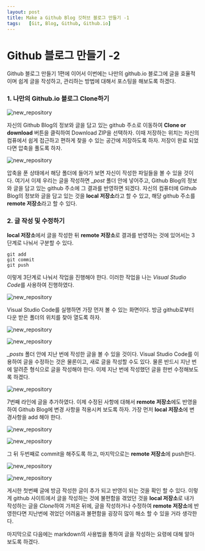 ```yaml
---
layout: post
title: Make a Github Blog 깃허브 블로그 만들기 -1
tags:   [Git, Blog, Github, Github.io]
---
```


# Github 블로그 만들기 -2

Github 블로그 만들기 1편에 이어서 이번에는 나만의 github.io 블로그에 글을 효율적이며 쉽게 글을 작성하고, 관리하는 방법에 대해서 포스팅을 해보도록 하겠다.

### 1. 나만의 Github.io 블로그 Clone하기

![new_repository](/images/Make_Github_Blog/Make_Github_Blog_17.png)
<br/>

자신의 Github Blog의 정보와 글을 담고 있는 github 주소로 이동하여 **Clone or download** 버튼을 클릭하여 Download ZIP을 선택하자. 이때 저장하는 위치는 자신의 컴퓨에서 쉽게 접근하고 편하게 찾을 수 있는 공간에 저장하도록 하자. 저장이 완료 되었다면 압축을 풀도록 하자.

![new_repository](/images/Make_Github_Blog/Make_Github_Blog_18.png)
<br/>

압축을 푼 상태에서 해당 폴더에 들어가 보면 자신이 작성한 파일들을 볼 수 있을 것이다. 여기서 이제 우리는 글을 작성하면 *_post* 폴더 안에 넣어주고, Github Blog의 정보와 글을 담고 있는 github 주소에 그 결과를 반영하면 되겠다. 자신의 컴퓨터에 Github Blog의 정보와 글을 담고 있는 것을 **local 저장소**라고 할 수 있고, 해당 github 주소를 **remote 저장소**라고 할 수 있다.

### 2. 글 작성 및 수정하기

**local 저장소**에서 글을 작성한 뒤 **remote 저장소**로 결과를 반영하는 것에 있어서는 3단계로 나눠서 구분할 수 있다.
``` 
git add 
git commit
git push
```
이렇게 3단계로 나눠서 작업을 진행해야 한다. 이러한 작업을 나는 *Visual Studio Code*를 사용하여 진행하였다.

![new_repository](/images/Make_Github_Blog/Make_Github_Blog_19.png)
<br/>

Visual Studio Code를 실행하면 가장 먼저 볼 수 있는 화면이다. 방금 github로부터 다운 받은 폴더의 위치를 찾아 열도록 하자.

![new_repository](/images/Make_Github_Blog/Make_Github_Blog_20.png)
<br/>

![new_repository](/images/Make_Github_Blog/Make_Github_Blog_21.png)
<br/>

*_posts* 폴더 안에 지난 번에 작성한 글을 볼 수 있을 것이다. Visual Studio Code를 이용하여 글을 수정하는 것은 물론이고, 새로 글을 작성할 수도 있다. 물론 반드시 지난 번에 알려준 형식으로 글을 작성해야 한다. 이제 지난 번에 작성했던 글을 한번 수정해보도록 하겠다.

![new_repository](/images/Make_Github_Blog/Make_Github_Blog_22.png)
<br/>

7번째 라인에 글을 추가하였다. 이제 수정된 사항에 대해서 **remote 저장소**에도 반영을 하여 Github Blog에 변경 사항을 적용시켜 보도록 하자.
가장 먼저 **local 저장소**에 변경사항을 add 해야 한다.

![new_repository](/images/Make_Github_Blog/Make_Github_Blog_23.png)
<br/>

![new_repository](/images/Make_Github_Blog/Make_Github_Blog_24.png)
<br/>

그 뒤 두번째로 commit을 해주도록 하고, 마지막으로는 **remote 저장소**에 push한다. 

![new_repository](/images/Make_Github_Blog/Make_Github_Blog_25.png)
<br/>

![new_repository](/images/Make_Github_Blog/Make_Github_Blog_26.png)
<br/>

게시한 첫번째 글에 방금 작성한 글이 추가 되고 반영이 되는 것을 확인 할 수 있다. 이렇게 github 사이트에서 글을 작성하는 것에 불편함을 겪었던 것을 **local 저장소**로 내가 작성하는 글을 *Clone*하여 가져온 뒤에, 글을 작성하거나 수정하여 **remote 저장소**에 반영한다면 지난번에 겪었던 어려움과 불편함을 굉장히 많이 해소 할 수 있을 거라 생각한다.

마지막으로 다음에는 markdown의 사용법을 통하여 글을 작성하는 요령에 대해 알아보도록 하겠다.